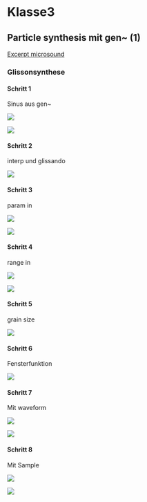 # Klasse3

## Particle synthesis mit gen~ (1)

[Excerpt microsound](Klasse3/particle.pdf)

### Glissonsynthese

#### Schritt 1

Sinus aus gen~

![](Klasse3/glisson/step1/main.png)

![](Klasse3/glisson/step1/gen.png)

#### Schritt 2

interp und glissando

![](Klasse3/glisson/step2/gen.png)

#### Schritt 3

param in

![](Klasse3/glisson/step3/main.png)

![](Klasse3/glisson/step3/gen.png)

#### Schritt 4

range in

![](Klasse3/glisson/step4/main.png)

![](Klasse3/glisson/step4/gen.png)
#### Schritt 5

grain size

![](Klasse3/glisson/step5/gen.png)

#### Schritt 6

Fensterfunktion

![](Klasse3/glisson/step6/gen.png)
#### Schritt 7

Mit waveform

![](Klasse3/glisson/step7/main.png)

![](Klasse3/glisson/step7/gen.png)

#### Schritt 8

Mit Sample

![](Klasse3/glisson/step8/main.png)

![](Klasse3/glisson/step8/gen.png)


